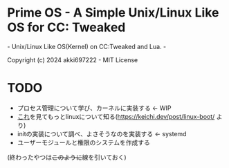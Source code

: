 # Prime OS - A Simple Unix/Linux Like OS for CC: Tweaked
\- Unix/Linux Like OS(Kernel) on CC:Tweaked and Lua. \-

Copyright (c) 2024 akki697222 \- MIT License
# TODO
- プロセス管理について学び、カーネルに実装する <- WIP
- [これ](https://0xax.gitbooks.io/linux-insides/content/index.html)を見てもっとlinuxについて知る(https://keichi.dev/post/linux-boot/ より)
- initの実装について調べ、よさそうなのを実装する <- systemd
- ユーザーモジュールと権限のシステムを作成する

(終わったやつは~~このように~~線を引いておく)